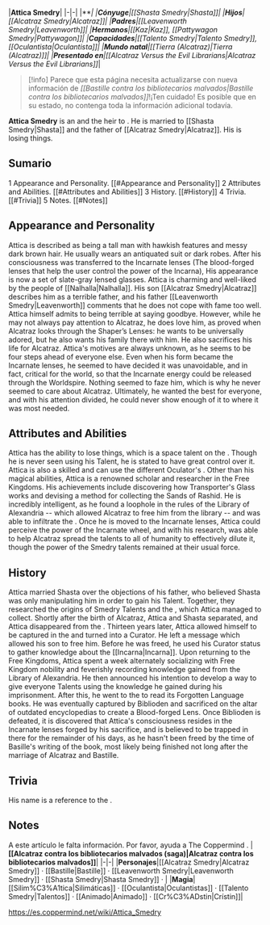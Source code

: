 |**Attica Smedry**|
|-|-|
|****|
|**Cónyuge**|[[Shasta Smedry\|Shasta]]|
|**Hijos**|[[Alcatraz Smedry\|Alcatraz]]|
|**Padres**|[[Leavenworth Smedry\|Leavenworth]]|
|**Hermanos**|[[Kaz\|Kaz]], [[Pattywagon Smedry\|Pattywagon]]|
|**Capacidades**|[[Talento Smedry\|Talento Smedry]], [[Oculantista\|Oculantista]]|
|**Mundo natal**|[[Tierra (Alcatraz)\|Tierra (Alcatraz)]]|
|**Presentado en**|*[[Alcatraz Versus the Evil Librarians\|Alcatraz Versus the Evil Librarians]]*|

> [!info] Parece que esta página necesita actualizarse con nueva información de *[[Bastille contra los bibliotecarios malvados\|Bastille contra los bibliotecarios malvados]]*!¡Ten cuidado! Es posible que en su estado, no contenga toda la información adicional todavía.

**Attica Smedry** is an  and the heir to .
He is married to [[Shasta Smedry\|Shasta]] and the father of [[Alcatraz Smedry\|Alcatraz]]. His  is losing things.

## Sumario

1 Appearance and Personality. [[#Appearance and Personality]] 
2 Attributes and Abilities. [[#Attributes and Abilities]] 
3 History. [[#History]] 
4 Trivia. [[#Trivia]] 
5 Notes. [[#Notes]] 


## Appearance and Personality
Attica is described as being a tall man with hawkish features and messy dark brown hair. He usually wears an antiquated suit or dark robes. After his consciousness was transferred to the Incarnate lenses (The blood-forged lenses that help the user control the power of the Incarna), His appearance is now a set of slate-gray lensed glasses. Attica is charming and well-liked by the people of [[Nalhalla\|Nalhalla]].
His son [[Alcatraz Smedry\|Alcatraz]] describes him as a terrible father, and his father [[Leavenworth Smedry\|Leavenworth]] comments that he does not cope with fame too well. Attica himself admits to being terrible at saying goodbye. However, while he may not always pay attention to Alcatraz, he does love him, as proved when Alcatraz looks through the Shaper’s Lenses: he wants to be universally adored, but he also wants his family there with him. He also sacrifices his life for Alcatraz.
Attica's motives are always unknown, as he seems to be four steps ahead of everyone else. Even when his form became the Incarnate lenses, he seemed to have decided it was unavoidable, and in fact, critical for the world, so that the Incarnate energy could be released through the Worldspire. Nothing seemed to faze him, which is why he never seemed to care about Alcatraz. Ultimately, he wanted the best for everyone, and with his attention divided, he could never show enough of it to where it was most needed.

## Attributes and Abilities
Attica has the ability to lose things, which is a space talent on the . Though he is never seen using his Talent, he is stated to have great control over it. Attica is also a skilled  and can use the different Oculator's .
Other than his magical abilities, Attica is a renowned scholar and researcher in the Free Kingdoms. His achievements include discovering how Transporter's Glass works and devising a method for collecting the Sands of Rashid. He is incredibly intelligent, as he found a loophole in the rules of the Library of Alexandria -- which allowed Alcatraz to free him from the library -- and was able to infiltrate the .
Once he is moved to the Incarnate lenses, Attica could perceive the power of the Incarnate wheel, and with his research, was able to help Alcatraz spread the talents to all of humanity to effectively dilute it, though the power of the Smedry talents remained at their usual force.

## History
Attica married Shasta over the objections of his father, who believed Shasta was only manipulating him in order to gain his Talent. Together, they researched the origins of Smedry Talents and the , which Attica managed to collect. Shortly after the birth of Alcatraz, Attica and Shasta separated, and Attica disappeared from the .
Thirteen years later, Attica allowed himself to be captured in the  and turned into a Curator. He left a message which allowed his son to free him. Before he was freed, he used his Curator status to gather knowledge about the [[Incarna\|Incarna]].
Upon returning to the Free Kingdoms, Attica spent a week alternately socializing with Free Kingdom nobility and feverishly recording knowledge gained from the Library of Alexandria. He then announced his intention to develop a way to give everyone Talents using the knowledge he gained during his imprisonment.
After this, he went to the  to read its Forgotten Language books. He was eventually captured by Biblioden and sacrificed on the altar of outdated encyclopedias to create a Blood-forged Lens.
Once Biblioden is defeated, it is discovered that Attica's consciousness resides in the Incarnate lenses forged by his sacrifice, and is believed to be trapped in there for the remainder of his days, as he hasn't been freed by the time of Basille's writing of the book, most likely being finished not long after the marriage of Alcatraz and Bastille.

## Trivia
His name is a reference to the .
## Notes

A este artículo le falta información. Por favor, ayuda a The Coppermind .
|**[[Alcatraz contra los bibliotecarios malvados (saga)\|Alcatraz contra los bibliotecarios malvados]]**|
|-|-|
|**Personajes**|[[Alcatraz Smedry\|Alcatraz Smedry]] · [[Bastille\|Bastille]] · [[Leavenworth Smedry\|Leavenworth Smedry]] · [[Shasta Smedry\|Shasta Smedry]] · |
|**Magia**|[[Silim%C3%A1tica\|Silimáticas]] · [[Oculantista\|Oculantistas]] · [[Talento Smedry\|Talentos]] · [[Animado\|Animado]] · [[Cr%C3%ADstin\|Crístin]]|



https://es.coppermind.net/wiki/Attica_Smedry